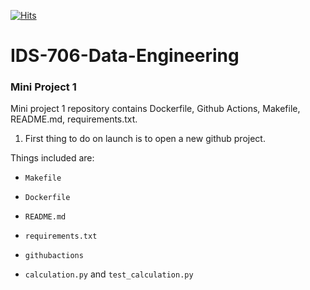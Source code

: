[![Hits](https://hits.seeyoufarm.com/api/count/incr/badge.svg?url=https%3A%2F%2Fgithub.com%2Fsuim-park%2FIDS-706-Data-Engineering&count_bg=%23CEE8FF&title_bg=%230900FF&icon=github.svg&icon_color=%23E7E7E7&title=hits&edge_flat=false)](https://hits.seeyoufarm.com)

# IDS-706-Data-Engineering

### Mini Project 1</br>
Mini project 1 repository contains Dockerfile, Github Actions, Makefile, README.md, requirements.txt.

1. First thing to do on launch is to open a new github project.

Things included are:

* `Makefile`

* `Dockerfile`

* `README.md`

* `requirements.txt` 

* `githubactions` 

* `calculation.py` and `test_calculation.py`